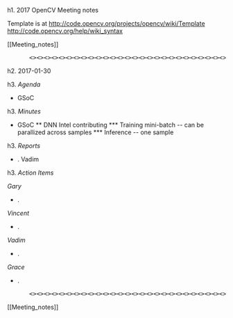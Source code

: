 h1. 2017  OpenCV Meeting notes

Template is at http://code.opencv.org/projects/opencv/wiki/Template
http://code.opencv.org/help/wiki_syntax

[[Meeting_notes]]

<pre>
      <><><><><><><><><><><><><><><><><><><><><><><><><><><><><><><>
</pre>

h2. 2017-01-30

h3. _*Agenda*_

* GSoC


h3. *_Minutes_*

* GSoC
** DNN Intel contributing 
*** Training mini-batch -- can be parallized across samples
*** Inference -- one sample


h3. *_Reports_*

* . Vadim



h3. *_Action Items_*

*Gary*

* .

*Vincent*

* .

*Vadim*

* .

*Grace*

* .







<pre>
      <><><><><><><><><><><><><><><><><><><><><><><><><><><><><><><><><><><><><><><><><><><><><><><>
</pre>




[[Meeting_notes]]